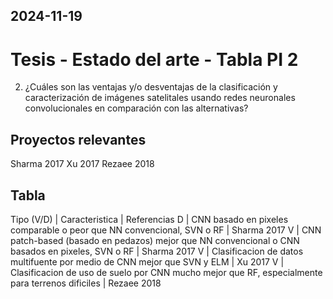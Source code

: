 2024-11-19
---
# Tesis - Estado del arte - Tabla PI 2

2. ¿Cuáles son las ventajas y/o desventajas de la clasificación y caracterización de imágenes satelitales usando redes neuronales convolucionales en comparación con las alternativas?

## Proyectos relevantes
Sharma 2017
Xu 2017
Rezaee 2018

## Tabla

Tipo (V/D) | Caracteristica | Referencias
D          | CNN basado en pixeles comparable o peor que NN convencional, SVN o RF | Sharma 2017
V          | CNN patch-based (basado en pedazos) mejor que NN convencional o CNN basados en pixeles, SVN o RF | Sharma 2017
V          | Clasificacion de datos multifuente por medio de CNN mejor que SVN y ELM | Xu 2017
V          | Clasificacion de uso de suelo por CNN mucho mejor que RF, especialmente para terrenos dificiles | Rezaee 2018

